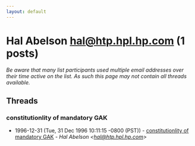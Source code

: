 ```yaml
---
layout: default
---
```


# Hal Abelson <hal@htp.hpl.hp.com> (1 posts)

_Be aware that many list participants used multiple email addresses over their time active on the list. As such this page may not contain all threads available._

## Threads

### constitutionlity of mandatory GAK
+ 1996-12-31 (Tue, 31 Dec 1996 10:11:15 -0800 (PST)) - [constitutionlity of mandatory GAK](/archive/1996/12/6e9ad078d6713c8755181a3918c9b523734acb583843ef36427df77a36c81812) - _Hal Abelson \<hal@htp.hpl.hp.com\>_

